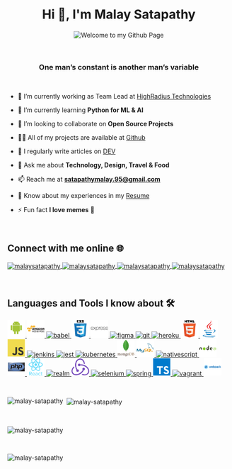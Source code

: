 <h1 align="center">Hi 👋, I'm Malay Satapathy</h1>

<p align="center">
<img align="center" src="https://i.pinimg.com/originals/7b/4d/13/7b4d132727ca76f0b433b72769c67c06.jpg" alt="Welcome to my Github Page">
</p>

</br>

<h3 align="center">One man’s constant is another man’s variable</h3>

</br>

- 🔭 I’m currently working as Team Lead at [HighRadius Technologies](https://www.highradius.com/)

- 🌱 I’m currently learning **Python for ML & AI**

- 👯 I’m looking to collaborate on **Open Source Projects**

- 👨‍💻 All of my projects are available at [Github](https://github.com/malay-satapathy)

- 📝 I regularly write articles on [DEV](https://dev.to/)

- 💬 Ask me about **Technology, Design, Travel & Food**

- 📫 Reach me at **satapathymalay.95@gmail.com**

- 📄 Know about my experiences in my [Resume](#)

- ⚡ Fun fact **I love memes** 🎃

</br>

## Connect with me online 🌐

<p align="left">

<a href="https://dev.to/malaysatapathy" target="blank">
<img align="center" src="https://cdn.jsdelivr.net/npm/simple-icons@3.0.1/icons/dev-dot-to.svg" alt="malaysatapathy" height="30" width="40" />
</a>

<a href="https://linkedin.com/in/malaysatapathy" target="blank">
<img align="center" src="https://cdn.jsdelivr.net/npm/simple-icons@3.0.1/icons/linkedin.svg" alt="malaysatapathy" height="30" width="40" />
</a>

<a href="https://fb.com/malaysatapathy" target="blank">
<img align="center" src="https://cdn.jsdelivr.net/npm/simple-icons@3.0.1/icons/facebook.svg" alt="malaysatapathy" height="30" width="40" />
</a>

<a href="https://instagram.com/malaysatapathy" target="blank">
<img align="center" src="https://cdn.jsdelivr.net/npm/simple-icons@3.0.1/icons/instagram.svg" alt="malaysatapathy" height="30" width="40" />
</a>

</p>

</br>

## Languages and Tools I know about 🛠

<p align="left"> 

<a href="https://developer.android.com" target="_blank"> 
<img src="https://raw.githubusercontent.com/devicons/devicon/master/icons/android/android-original-wordmark.svg" alt="android" width="40" height="40"/> 
</a> 

<a href="https://aws.amazon.com" target="_blank"> 
<img src="https://raw.githubusercontent.com/devicons/devicon/master/icons/amazonwebservices/amazonwebservices-original-wordmark.svg" alt="aws" width="40" height="40"/> 
</a> 

<a href="https://babeljs.io/" target="_blank"> 
<img src="https://www.vectorlogo.zone/logos/babeljs/babeljs-icon.svg" alt="babel" width="40" height="40"/> 
</a> 

<a href="https://www.w3schools.com/css/" target="_blank"> 
<img src="https://raw.githubusercontent.com/devicons/devicon/master/icons/css3/css3-original-wordmark.svg" alt="css3" width="40" height="40"/> </a> 

<a href="https://expressjs.com" target="_blank"> 
<img src="https://raw.githubusercontent.com/devicons/devicon/master/icons/express/express-original-wordmark.svg" alt="express" width="40" height="40"/> 
</a> 

<a href="https://www.figma.com/" target="_blank"> 
<img src="https://www.vectorlogo.zone/logos/figma/figma-icon.svg" alt="figma" width="40" height="40"/> 
</a> 

<a href="https://git-scm.com/" target="_blank"> 
<img src="https://www.vectorlogo.zone/logos/git-scm/git-scm-icon.svg" alt="git" width="40" height="40"/> 
</a> 

<a href="https://heroku.com" target="_blank"> 
<img src="https://www.vectorlogo.zone/logos/heroku/heroku-icon.svg" alt="heroku" width="40" height="40"/> 
</a> 

<a href="https://www.w3.org/html/" target="_blank"> 
<img src="https://raw.githubusercontent.com/devicons/devicon/master/icons/html5/html5-original-wordmark.svg" alt="html5" width="40" height="40"/> 
</a> 

<a href="https://www.java.com" target="_blank"> 
<img src="https://raw.githubusercontent.com/devicons/devicon/master/icons/java/java-original.svg" alt="java" width="40" height="40"/> 
</a> 

<a href="https://developer.mozilla.org/en-US/docs/Web/JavaScript" target="_blank"> 
<img src="https://raw.githubusercontent.com/devicons/devicon/master/icons/javascript/javascript-original.svg" alt="javascript" width="40" height="40"/> 
</a> 

<a href="https://www.jenkins.io" target="_blank"> 
<img src="https://www.vectorlogo.zone/logos/jenkins/jenkins-icon.svg" alt="jenkins" width="40" height="40"/> 
</a> 

<a href="https://jestjs.io" target="_blank"> 
<img src="https://www.vectorlogo.zone/logos/jestjsio/jestjsio-icon.svg" alt="jest" width="40" height="40"/> 
</a> 

<a href="https://kubernetes.io" target="_blank"> 
<img src="https://www.vectorlogo.zone/logos/kubernetes/kubernetes-icon.svg" alt="kubernetes" width="40" height="40"/> 
</a> 

<a href="https://www.mongodb.com/" target="_blank"> 
<img src="https://raw.githubusercontent.com/devicons/devicon/master/icons/mongodb/mongodb-original-wordmark.svg" alt="mongodb" width="40" height="40"/> 
</a> 

<a href="https://www.mysql.com/" target="_blank"> 
<img src="https://raw.githubusercontent.com/devicons/devicon/master/icons/mysql/mysql-original-wordmark.svg" alt="mysql" width="40" height="40"/> 
</a> 

<a href="https://nativescript.org/" target="_blank"> 
<img src="https://raw.githubusercontent.com/detain/svg-logos/780f25886640cef088af994181646db2f6b1a3f8/svg/nativescript.svg" alt="nativescript" width="40" height="40"/> 
</a> 

<a href="https://nodejs.org" target="_blank"> 
<img src="https://raw.githubusercontent.com/devicons/devicon/master/icons/nodejs/nodejs-original-wordmark.svg" alt="nodejs" width="40" height="40"/> 
</a> 

<a href="https://www.php.net" target="_blank"> 
<img src="https://raw.githubusercontent.com/devicons/devicon/master/icons/php/php-original.svg" alt="php" width="40" height="40"/> 
</a> 

<a href="https://reactjs.org/" target="_blank"> 
<img src="https://raw.githubusercontent.com/devicons/devicon/master/icons/react/react-original-wordmark.svg" alt="react" width="40" height="40"/> 
</a> 

<a href="https://realm.io/" target="_blank"> 
<img src="https://raw.githubusercontent.com/bestofjs/bestofjs-webui/8665e8c267a0215f3159df28b33c365198101df5/public/logos/realm.svg" alt="realm" width="40" height="40"/> 
</a> 

<a href="https://redux.js.org" target="_blank"> 
<img src="https://raw.githubusercontent.com/devicons/devicon/master/icons/redux/redux-original.svg" alt="redux" width="40" height="40"/> 
</a> 

<a href="https://www.selenium.dev" target="_blank"> 
<img src="https://raw.githubusercontent.com/detain/svg-logos/780f25886640cef088af994181646db2f6b1a3f8/svg/selenium-logo.svg" alt="selenium" width="40" height="40"/> 
</a> 

<a href="https://spring.io/" target="_blank"> 
<img src="https://www.vectorlogo.zone/logos/springio/springio-icon.svg" alt="spring" width="40" height="40"/> 
</a> 

<a href="https://www.typescriptlang.org/" target="_blank"> 
<img src="https://raw.githubusercontent.com/devicons/devicon/master/icons/typescript/typescript-original.svg" alt="typescript" width="40" height="40"/> 
</a> 

<a href="https://www.vagrantup.com/" target="_blank"> 
<img src="https://www.vectorlogo.zone/logos/vagrantup/vagrantup-icon.svg" alt="vagrant" width="40" height="40"/> 
</a> 

<a href="https://webpack.js.org" target="_blank"> 
<img src="https://raw.githubusercontent.com/devicons/devicon/d00d0969292a6569d45b06d3f350f463a0107b0d/icons/webpack/webpack-original-wordmark.svg" alt="webpack" width="40" height="40"/> 
</a> 

</p>

</br>

<p>
<img align="left" src="https://github-readme-stats.vercel.app/api/top-langs?username=malay-satapathy&show_icons=true&locale=en&layout=compact" alt="malay-satapathy" />
</p>

<p>&nbsp;
<img align="center" src="https://github-readme-stats.vercel.app/api?username=malay-satapathy&show_icons=true&locale=en" alt="malay-satapathy" />
</p>

</br>

<p>
<img align="center" src="https://github-readme-streak-stats.herokuapp.com/?user=malay-satapathy&" alt="malay-satapathy" />
</p>

</br>

<p align="left"> 
<img src="https://komarev.com/ghpvc/?username=malay-satapathy&label=My%20Profile%20views&color=blueviolet&style=plastic" alt="malay-satapathy" /> 
</p>

